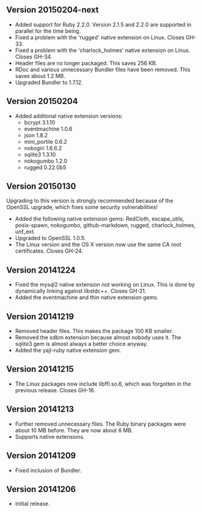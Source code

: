 ## Version 20150204-next

 * Added support for Ruby 2.2.0. Version 2.1.5 and 2.2.0 are supported in parallel for the time being.
 * Fixed a problem with the 'rugged' native extension on Linux. Closes GH-33.
 * Fixed a problem with the 'charlock_holmes' native extension on Linux. Closes GH-34.
 * Header files are no longer packaged. This saves 256 KB.
 * RDoc and various unnecessary Bundler files have been removed. This saves about 1.2 MB.
 * Upgraded Bundler to 1.7.12.

## Version 20150204

 * Added additonal native extension versions:
   - bcrypt 3.1.10
   - eventmachine 1.0.6
   - json 1.8.2
   - mini_portile 0.6.2
   - nokogiri 1.6.6.2
   - sqlite3 1.3.10
   - nokogumbo 1.2.0
   - rugged 0.22.0b5

## Version 20150130

Upgrading to this version is strongly recommended because of the OpenSSL upgrade, which fixes some security vulnerabilities!

 * Added the following native extension gems: RedCloth, escape_utils, posix-spawn, nokogumbo, github-markdown, rugged, charlock_holmes, unf_ext.
 * Upgraded to OpenSSL 1.0.1l.
 * The Linux version and the OS X version now use the same CA root certificates. Closes GH-24.

## Version 20141224

 * Fixed the mysql2 native extension not working on Linux. This is done by dynamically linking against libstdc++. Closes GH-21.
 * Added the eventmachine and thin native extension gems.

## Version 20141219

 * Removed header files. This makes the package 100 KB smaller.
 * Removed the sdbm extension because almost nobody uses it. The sqlite3 gem is almost always a better choice anyway.
 * Added the yajl-ruby native extension gem.

## Version 20141215

 * The Linux packages now include libffi.so.6, which was forgotten in the previous release. Closes GH-16.

## Version 20141213

 * Further removed unnecessary files. The Ruby binary packages were about 10 MB before. They are now about 6 MB.
 * Supports native extensions.

## Version 20141209

 * Fixed inclusion of Bundler.

## Version 20141206

 * Initial release.

